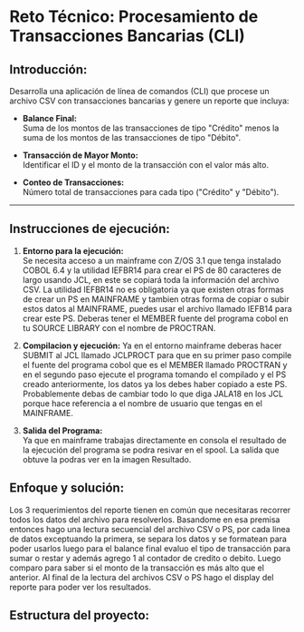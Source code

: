 # Reto Técnico: Procesamiento de Transacciones Bancarias (CLI)

## Introducción:

Desarrolla una aplicación de línea de comandos (CLI) que procese un archivo CSV con transacciones bancarias y genere un reporte que incluya:

- **Balance Final:**  
  Suma de los montos de las transacciones de tipo "Crédito" menos la suma de los montos de las transacciones de tipo "Débito".

- **Transacción de Mayor Monto:**  
  Identificar el ID y el monto de la transacción con el valor más alto.

- **Conteo de Transacciones:**  
  Número total de transacciones para cada tipo ("Crédito" y "Débito").

---

## Instrucciones de ejecución:

1. **Entorno para la ejecución:**  
   Se necesita acceso a un mainframe con Z/OS 3.1 que tenga instalado COBOL 6.4 y la utilidad IEFBR14 para crear el PS de 80 caracteres de largo usando JCL, en este se copiará toda la información del archivo CSV.
   La utilidad IEFBR14 no es obligatoria ya que existen otras formas de crear un PS en MAINFRAME y tambien otras forma de copiar o subir estos datos al MAINFRAME, puedes usar el archivo llamado IEFB14 para crear este PS.
   Deberas tener el MEMBER fuente del programa cobol en tu SOURCE LIBRARY con el nombre de PROCTRAN.

2. **Compilacion y ejecución:**
   Ya en el entorno mainframe deberas hacer SUBMIT al JCL llamado JCLPROCT para que en su primer paso compile el fuente del programa cobol que es el MEMBER llamado PROCTRAN y en el segundo paso ejecute el programa tomando el compilado y el PS creado anteriormente, los 
   datos ya los debes haber copiado a este PS.
   Probablemente debas de cambiar todo lo que diga JALA18 en los JCL porque hace referencia a el nombre de usuario que tengas en el MAINFRAME.
   
3. **Salida del Programa:**  
   Ya que en mainframe trabajas directamente en consola el resultado de la ejecución del programa se podra resivar en el spool.
   La salida que obtuve la podras ver en la imagen Resultado.  

## Enfoque y solución:

   Los 3 requerimientos del reporte tienen en común que necesitaras recorrer todos los datos del archivo para resolverlos.
   Basandome en esa premisa entonces hago una lectura secuencial del archivo CSV o PS, por cada linea de datos exceptuando la primera, se separa los datos y se formatean para poder usarlos luego para el balance final evaluo el tipo de transacción para sumar o 
   restar y además agrego 1 al contador de credito o debito. Luego comparo para saber si el monto de la transacción es más alto que el anterior. Al final de la lectura del archivos CSV o PS hago el display del reporte para poder ver los resultados.

## Estructura del proyecto:
